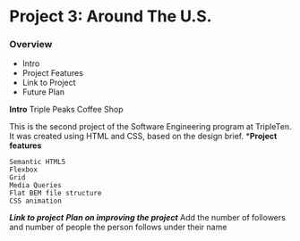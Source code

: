 # Project 3: Around The U.S.

### Overview  

* Intro
* Project Features
* Link to Project
* Future Plan
  
**Intro**
Triple Peaks Coffee Shop

This is the second project of the Software Engineering program at TripleTen. It was created using HTML and CSS, based on the design brief.
***Project features**

    Semantic HTML5
    Flexbox
    Grid
    Media Queries
    Flat BEM file structure
    CSS animation 
***Link to project***
***Plan on improving the project***
Add the number of followers and number of people the person follows under their name
